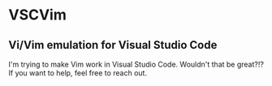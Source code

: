 # VSCVim
## Vi/Vim emulation for Visual Studio Code

I'm trying to make Vim work in Visual Studio Code. Wouldn't that be great?!? If you want to help, feel free to reach out.

